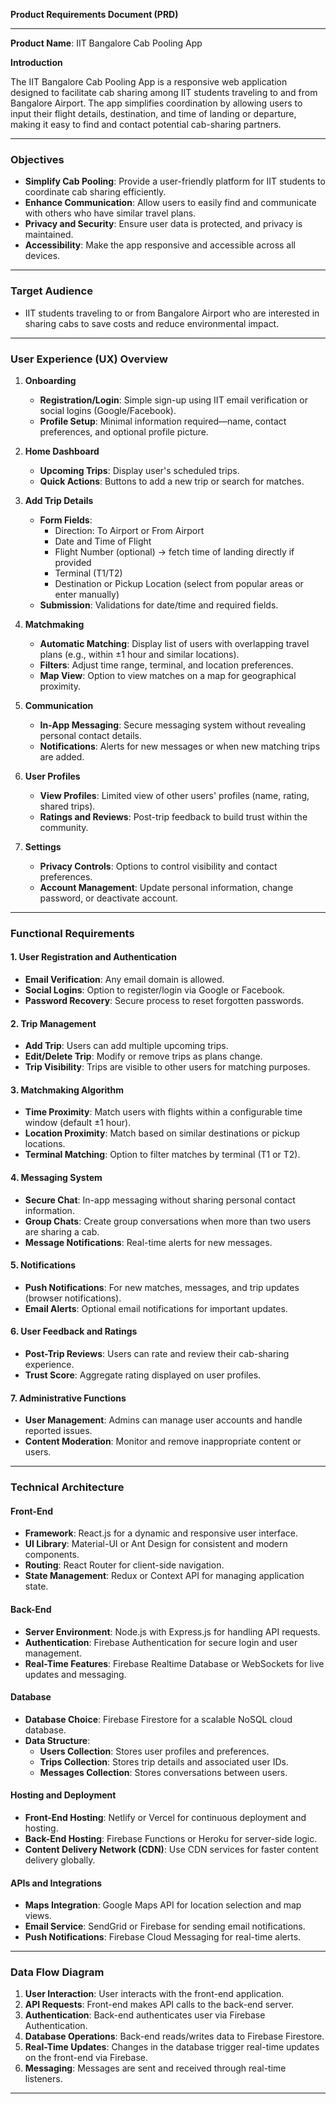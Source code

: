 **Product Requirements Document (PRD)**

---

**Product Name**: IIT Bangalore Cab Pooling App

**Introduction**

The IIT Bangalore Cab Pooling App is a responsive web application designed to facilitate cab sharing among IIT students traveling to and from Bangalore Airport. The app simplifies coordination by allowing users to input their flight details, destination, and time of landing or departure, making it easy to find and contact potential cab-sharing partners.

---

### **Objectives**

- **Simplify Cab Pooling**: Provide a user-friendly platform for IIT students to coordinate cab sharing efficiently.
- **Enhance Communication**: Allow users to easily find and communicate with others who have similar travel plans.
- **Privacy and Security**: Ensure user data is protected, and privacy is maintained.
- **Accessibility**: Make the app responsive and accessible across all devices.

---

### **Target Audience**

- IIT students traveling to or from Bangalore Airport who are interested in sharing cabs to save costs and reduce environmental impact.

---

### **User Experience (UX) Overview**

1. **Onboarding**

   - **Registration/Login**: Simple sign-up using IIT email verification or social logins (Google/Facebook).
   - **Profile Setup**: Minimal information required—name, contact preferences, and optional profile picture.

2. **Home Dashboard**

   - **Upcoming Trips**: Display user's scheduled trips.
   - **Quick Actions**: Buttons to add a new trip or search for matches.

3. **Add Trip Details**

   - **Form Fields**:
     - Direction: To Airport or From Airport
     - Date and Time of Flight
     - Flight Number (optional) -> fetch time of landing directly if provided
     - Terminal (T1/T2)
     - Destination or Pickup Location (select from popular areas or enter manually)
   - **Submission**: Validations for date/time and required fields.

4. **Matchmaking**

   - **Automatic Matching**: Display list of users with overlapping travel plans (e.g., within ±1 hour and similar locations).
   - **Filters**: Adjust time range, terminal, and location preferences.
   - **Map View**: Option to view matches on a map for geographical proximity.

5. **Communication**

   - **In-App Messaging**: Secure messaging system without revealing personal contact details.
   - **Notifications**: Alerts for new messages or when new matching trips are added.

6. **User Profiles**

   - **View Profiles**: Limited view of other users' profiles (name, rating, shared trips).
   - **Ratings and Reviews**: Post-trip feedback to build trust within the community.

7. **Settings**

   - **Privacy Controls**: Options to control visibility and contact preferences.
   - **Account Management**: Update personal information, change password, or deactivate account.

---

### **Functional Requirements**

#### **1. User Registration and Authentication**

- **Email Verification**: Any email domain is allowed.
- **Social Logins**: Option to register/login via Google or Facebook.
- **Password Recovery**: Secure process to reset forgotten passwords.

#### **2. Trip Management**

- **Add Trip**: Users can add multiple upcoming trips.
- **Edit/Delete Trip**: Modify or remove trips as plans change.
- **Trip Visibility**: Trips are visible to other users for matching purposes.

#### **3. Matchmaking Algorithm**

- **Time Proximity**: Match users with flights within a configurable time window (default ±1 hour).
- **Location Proximity**: Match based on similar destinations or pickup locations.
- **Terminal Matching**: Option to filter matches by terminal (T1 or T2).

#### **4. Messaging System**

- **Secure Chat**: In-app messaging without sharing personal contact information.
- **Group Chats**: Create group conversations when more than two users are sharing a cab.
- **Message Notifications**: Real-time alerts for new messages.

#### **5. Notifications**

- **Push Notifications**: For new matches, messages, and trip updates (browser notifications).
- **Email Alerts**: Optional email notifications for important updates.

#### **6. User Feedback and Ratings**

- **Post-Trip Reviews**: Users can rate and review their cab-sharing experience.
- **Trust Score**: Aggregate rating displayed on user profiles.

#### **7. Administrative Functions**

- **User Management**: Admins can manage user accounts and handle reported issues.
- **Content Moderation**: Monitor and remove inappropriate content or users.

---

### **Technical Architecture**

#### **Front-End**

- **Framework**: React.js for a dynamic and responsive user interface.
- **UI Library**: Material-UI or Ant Design for consistent and modern components.
- **Routing**: React Router for client-side navigation.
- **State Management**: Redux or Context API for managing application state.

#### **Back-End**

- **Server Environment**: Node.js with Express.js for handling API requests.
- **Authentication**: Firebase Authentication for secure login and user management.
- **Real-Time Features**: Firebase Realtime Database or WebSockets for live updates and messaging.

#### **Database**

- **Database Choice**: Firebase Firestore for a scalable NoSQL cloud database.
- **Data Structure**:
  - **Users Collection**: Stores user profiles and preferences.
  - **Trips Collection**: Stores trip details and associated user IDs.
  - **Messages Collection**: Stores conversations between users.

#### **Hosting and Deployment**

- **Front-End Hosting**: Netlify or Vercel for continuous deployment and hosting.
- **Back-End Hosting**: Firebase Functions or Heroku for server-side logic.
- **Content Delivery Network (CDN)**: Use CDN services for faster content delivery globally.

#### **APIs and Integrations**

- **Maps Integration**: Google Maps API for location selection and map views.
- **Email Service**: SendGrid or Firebase for sending email notifications.
- **Push Notifications**: Firebase Cloud Messaging for real-time alerts.

---

### **Data Flow Diagram**

1. **User Interaction**: User interacts with the front-end application.
2. **API Requests**: Front-end makes API calls to the back-end server.
3. **Authentication**: Back-end authenticates user via Firebase Authentication.
4. **Database Operations**: Back-end reads/writes data to Firebase Firestore.
5. **Real-Time Updates**: Changes in the database trigger real-time updates on the front-end via Firebase.
6. **Messaging**: Messages are sent and received through real-time listeners.

---
